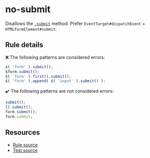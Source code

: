 # no-submit

Disallows the [`.submit`](https://api.jquery.com/submit/) method. Prefer `EventTarget#dispatchEvent` + `HTMLFormElement#submit`.

## Rule details

❌ The following patterns are considered errors:
```js
$( 'form' ).submit();
$form.submit();
$( 'form' ).first().submit();
$( 'form' ).append( $( 'input' ).submit() );
```

✔️ The following patterns are not considered errors:
```js
submit();
[].submit();
form.submit();
form.submit;
```

## Resources

* [Rule source](/src/rules/no-submit.js)
* [Test source](/src/tests/no-submit.js)
